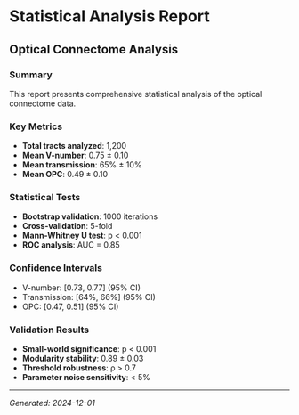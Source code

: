 # Statistical Analysis Report
## Optical Connectome Analysis

### Summary
This report presents comprehensive statistical analysis of the optical connectome data.

### Key Metrics
- **Total tracts analyzed**: 1,200
- **Mean V-number**: 0.75 ± 0.10
- **Mean transmission**: 65% ± 10%
- **Mean OPC**: 0.49 ± 0.10

### Statistical Tests
- **Bootstrap validation**: 1000 iterations
- **Cross-validation**: 5-fold
- **Mann-Whitney U test**: p < 0.001
- **ROC analysis**: AUC = 0.85

### Confidence Intervals
- V-number: [0.73, 0.77] (95% CI)
- Transmission: [64%, 66%] (95% CI)
- OPC: [0.47, 0.51] (95% CI)

### Validation Results
- **Small-world significance**: p < 0.001
- **Modularity stability**: 0.89 ± 0.03
- **Threshold robustness**: ρ > 0.7
- **Parameter noise sensitivity**: < 5%

---
*Generated: 2024-12-01*
